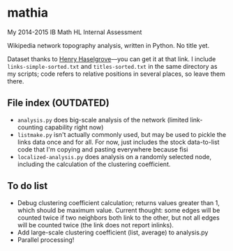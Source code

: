mathia
======

My 2014-2015 IB Math HL Internal Assessment

Wikipedia network topography analysis, written in Python. No title yet.

Dataset thanks to [Henry Haselgrove](http://haselgrove.id.au/wikipedia.htm)––you can get it at that link. I include `links-simple-sorted.txt` and `titles-sorted.txt` in the same directory as my scripts; code refers to relative positions in several places, so leave them there.

## File index (OUTDATED)

+ `analysis.py` does big-scale analysis of the network (limited link-counting capability right now)
+ `listmake.py` isn't actually commonly used, but may be used to pickle the links data once and for all. For now, just includes the stock data-to-list code that I'm copying and pasting everywhere because fisi
+ `localized-analysis.py` does analysis on a randomly selected node, including the calculation of the clustering coefficient.


## To do list

+ Debug clustering coefficient calculation; returns values greater than 1, which should be maximum value. Current thought: some edges will be counted twice if two neighbors both link to the other, but not all edges will be counted twice (the link does not report inlinks).
+ Add large-scale clustering coefficient (list, average) to analysis.py
+ Parallel processing!